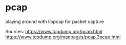 # pcap
playing around with libpcap for packet capture 

Sources:
https://www.tcpdump.org/pcap.html
https://www.tcpdump.org/manpages/pcap.3pcap.html
